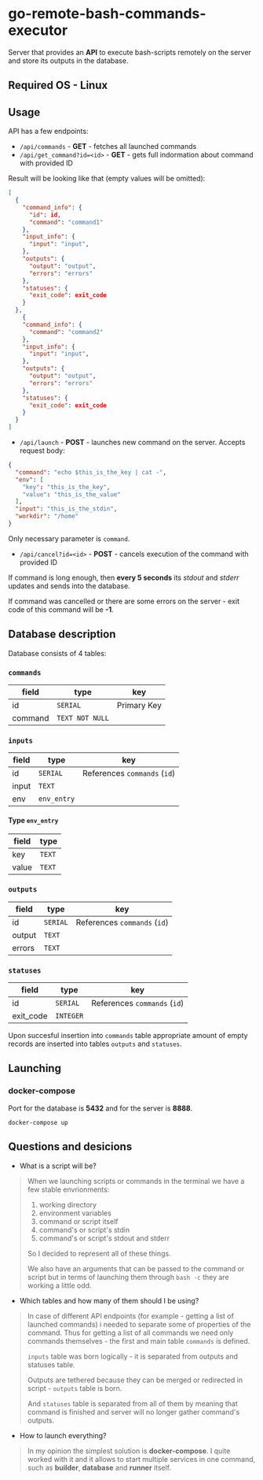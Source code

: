 # go-remote-bash-commands-executor

Server that provides an **API** to execute bash-scripts remotely on the server and store its outputs in the database.

## Required OS - **Linux**

## Usage

API has a few endpoints:

- `/api/commands` - **GET** - fetches all launched commands
- `/api/get_command?id=<id>` - **GET** - gets full indormation about command with provided ID

Result will be looking like that (empty values will be omitted):

```json
[
  {
    "command_info": {
      "id": id,
      "command": "command1"
    },
    "input_info": {
      "input": "input",
    },
    "outputs": {
      "output": "output",
      "errors": "errors"
    },
    "statuses": {
      "exit_code": exit_code
    }
  },
    {
    "command_info": {
      "command": "command2"
    },
    "input_info": {
      "input": "input",
    },
    "outputs": {
      "output": "output",
      "errors": "errors"
    },
    "statuses": {
      "exit_code": exit_code
    }
  }
]
```

- `/api/launch` - **POST** - launches new command on the server. Accepts request body:

```json
{
  "command": "echo $this_is_the_key | cat -",
  "env": [
    "key": "this_is_the_key",
    "value": "this_is_the_value"
  ],
  "input": "this_is_the_stdin",
  "workdir": "/home"
}
```

Only necessary parameter is `command`.

- `/api/cancel?id=<id>` - **POST** - cancels execution of the command with provided ID

If command is long enough, then **every 5 seconds** its *stdout* and *stderr* updates and sends into the database.

If command was cancelled or there are some errors on the server - exit code of this command will be **-1**.

## Database description

Database consists of 4 tables:

### `commands`

| field | type | key |
| ----- | ---- | --- |
| id | `SERIAL` | Primary Key |
| command | `TEXT NOT NULL` | |

### `inputs`

| field | type | key |
| ----- | ---- | --- |
| id | `SERIAL` | References `commands` (`id`) |
| input | `TEXT` | |
| env | `env_entry` | |

#### Type `env_entry`

| field | type |
| ----- | ---- |
| key | `TEXT` |
| value | `TEXT` |

### `outputs`

| field | type | key |
| ----- | ---- | --- |
| id | `SERIAL` | References `commands` (`id`) |
| output | `TEXT` | |
| errors | `TEXT` | |

### `statuses`

| field | type | key |
| ----- | ---- | --- |
| id | `SERIAL` | References `commands` (`id`) |
| exit_code | `INTEGER` | |

Upon succesful insertion into `commands` table appropriate amount of empty records are inserted into tables `outputs` and `statuses`.

## Launching

### docker-compose

Port for the database is **5432** and for the server is **8888**.

```shell
docker-compose up
```

## Questions and desicions

- What is a script will be?

> When we launching scripts or commands in the terminal we have a few stable envrionments:
>
> 1. working directory
> 2. environment variables
> 3. command or script itself
> 4. command's or script's stdin
> 5. command's or script's stdout and stderr
>
> So I decided to represent all of these things.
>
> We also have an arguments that can be passed to the command or script but in terms of launching them through `bash -c` they are working a little odd.

- Which tables and how many of them should I be using?

> In case of different API endpoints (for example - getting a list of launched commands) i needed to separate some of properties of the command. Thus for getting a list of all commands we need only commands themselves - the first and main table `commands` is defined.
>
> `inputs` table was born logically - it is separated from outputs and statuses table.
>
> Outputs are tethered because they can be merged or redirected in script - `outputs` table is born.
>
> And `statuses` table is separated from all of them by meaning that command is finished and server will no longer gather command's outputs.

- How to launch everything?

> In my opinion the simplest solution is **docker-compose**. I quite worked with it and it allows to start multiple services in one command, such as **builder**, **database** and **runner** itself.
